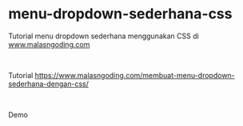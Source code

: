 # menu-dropdown-sederhana-css
Tutorial menu dropdown sederhana menggunakan CSS di www.malasngoding.com 

<br/>

Tutorial https://www.malasngoding.com/membuat-menu-dropdown-sederhana-dengan-css/

<br/>

Demo 
